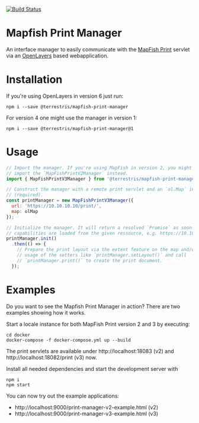 [![Build Status](https://travis-ci.com/terrestris/mapfish-print-manager.svg?branch=master)](https://travis-ci.com/terrestris/mapfish-print-manager) 

# Mapfish Print Manager

An interface manager to easily communicate with the [MapFish Print](https://mapfish.github.io/mapfish-print-doc/#/overview)
servlet via an [OpenLayers](https://openlayers.org/) based webapplication.

# Installation

If you're using OpenLayers in version 6 just run:

```
npm i --save @terrestris/mapfish-print-manager
```

For version 4 one might use the manager in version 1:

```
npm i --save @terrestris/mapfish-print-manager@1
```

# Usage

```javascript
// Import the manager. If you're using MapFish in version 2, you might want to
// import the `MapFishPrintV2Manager` instead.
import { MapFishPrintV3Manager } from '@terrestris/mapfish-print-manager';

// Construct the manager with a remote print servlet and an `ol.Map` instance
// (required).
const printManager = new MapFishPrintV3Manager({
  url: 'https://10.10.10.10/print/',
  map: olMap
});

// Initialize the manager. It will return a resolved `Promise` as soon as the
// capabilities are loaded from the given ressource, e.g. https://10.10.10.10/print/info.json.
printManager.init()
  .then(() => {
    // Prepare the print layout via the extent feature on the map and/or the
    // usage of the setters like `printManager.setLayout()` and call
    // `printManager.print()` to create the print document.
  });
```

# Examples

Do you want to see the Mapfish Print Manager in action? There are two examples
showing how it works.

Start a locale instance for both MapFish Print version 2 and 3 by executing:

```
cd docker
docker-compose -f docker-compose.yml up --build
```

The print servlets are available under http://localhost:18083 (v2) and
http://localhost:18082/print (v3) now.

Install all needed dependencies and start the development server with

```
npm i
npm start
```

You can now try out the example applications:

* http://localhost:9000/print-manager-v2-example.html (v2)
* http://localhost:9000/print-manager-v3-example.html (v3)

